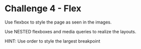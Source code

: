 # Challenge 4 - Flex

Use flexbox to style the page as seen in the images. 

Use NESTED flexboxes and media queries to realize the layouts. 

HINT: Use order to style the largest breakpoint